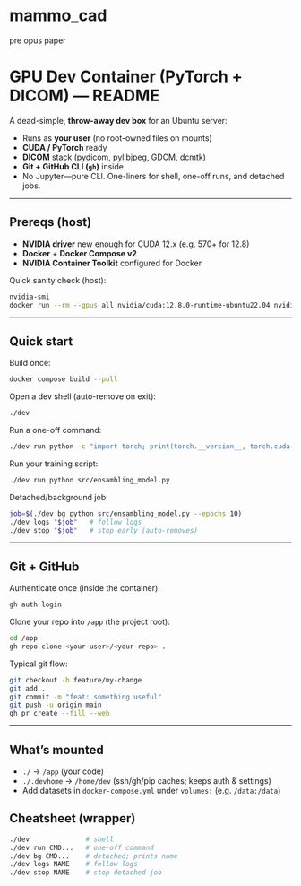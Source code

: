 # mammo_cad
pre opus paper

# GPU Dev Container (PyTorch + DICOM) — README

A dead-simple, **throw-away dev box** for an Ubuntu server:

* Runs as **your user** (no root-owned files on mounts)
* **CUDA / PyTorch** ready
* **DICOM** stack (pydicom, pylibjpeg, GDCM, dcmtk)
* **Git + GitHub CLI (`gh`)** inside
* No Jupyter—pure CLI. One-liners for shell, one-off runs, and detached jobs.

---

## Prereqs (host)

* **NVIDIA driver** new enough for CUDA 12.x (e.g. 570+ for 12.8)
* **Docker** + **Docker Compose v2**
* **NVIDIA Container Toolkit** configured for Docker

Quick sanity check (host):

```bash
nvidia-smi
docker run --rm --gpus all nvidia/cuda:12.8.0-runtime-ubuntu22.04 nvidia-smi
```

---

## Quick start

Build once:

```bash
docker compose build --pull
```

Open a dev shell (auto-remove on exit):

```bash
./dev
```

Run a one-off command:

```bash
./dev run python -c "import torch; print(torch.__version__, torch.cuda.is_available())"
```

Run your training script:

```bash
./dev run python src/ensambling_model.py
```

Detached/background job:

```bash
job=$(./dev bg python src/ensambling_model.py --epochs 10)
./dev logs "$job"   # follow logs
./dev stop "$job"   # stop early (auto-removes)
```

---

## Git + GitHub

Authenticate once (inside the container):

```bash
gh auth login
```

Clone your repo into `/app` (the project root):

```bash
cd /app
gh repo clone <your-user>/<your-repo> .
```

Typical git flow:

```bash
git checkout -b feature/my-change
git add .
git commit -m "feat: something useful"
git push -u origin main
gh pr create --fill --web
```
---

## What’s mounted

* `./` → `/app` (your code)
* `./.devhome` → `/home/dev` (ssh/gh/pip caches; keeps auth & settings)
* Add datasets in `docker-compose.yml` under `volumes:` (e.g. `/data:/data`)

## Cheatsheet (wrapper)

```bash
./dev              # shell
./dev run CMD...   # one-off command
./dev bg CMD...    # detached; prints name
./dev logs NAME    # follow logs
./dev stop NAME    # stop detached job
```
